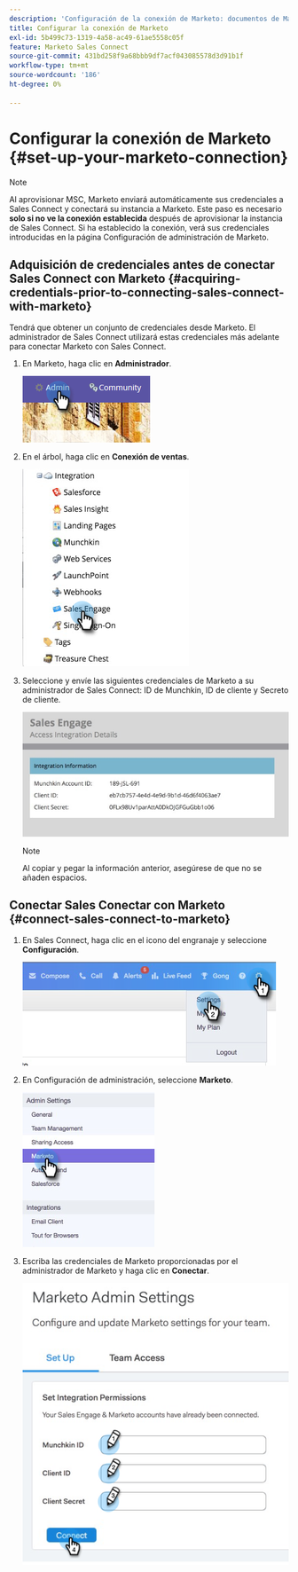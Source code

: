 ```yaml
---
description: 'Configuración de la conexión de Marketo: documentos de Marketo, documentación del producto'
title: Configurar la conexión de Marketo
exl-id: 5b499c73-1319-4a58-ac49-61ae5558c05f
feature: Marketo Sales Connect
source-git-commit: 431bd258f9a68bbb9df7acf043085578d3d91b1f
workflow-type: tm+mt
source-wordcount: '186'
ht-degree: 0%

---
```


# Configurar la conexión de Marketo {#set-up-your-marketo-connection}

>[!NOTE]
>
>Al aprovisionar MSC, Marketo enviará automáticamente sus credenciales a Sales Connect y conectará su instancia a Marketo. Este paso es necesario **solo si no ve la conexión establecida** después de aprovisionar la instancia de Sales Connect. Si ha establecido la conexión, verá sus credenciales introducidas en la página Configuración de administración de Marketo.

## Adquisición de credenciales antes de conectar Sales Connect con Marketo {#acquiring-credentials-prior-to-connecting-sales-connect-with-marketo}

Tendrá que obtener un conjunto de credenciales desde Marketo. El administrador de Sales Connect utilizará estas credenciales más adelante para conectar Marketo con Sales Connect.

1. En Marketo, haga clic en **Administrador**.

   ![](assets/manually-set-up-your-marketo-connection-1.png)

1. En el árbol, haga clic en **Conexión de ventas**.

   ![](assets/manually-set-up-your-marketo-connection-2.png)

1. Seleccione y envíe las siguientes credenciales de Marketo a su administrador de Sales Connect: ID de Munchkin, ID de cliente y Secreto de cliente.

   ![](assets/manually-set-up-your-marketo-connection-3.jpg)

   >[!NOTE]
   >
   >Al copiar y pegar la información anterior, asegúrese de que no se añaden espacios.

## Conectar Sales Conectar con Marketo {#connect-sales-connect-to-marketo}

1. En Sales Connect, haga clic en el icono del engranaje y seleccione **Configuración**.

   ![](assets/manually-set-up-your-marketo-connection-4.png)

1. En Configuración de administración, seleccione **Marketo**.

   ![](assets/manually-set-up-your-marketo-connection-5.png)

1. Escriba las credenciales de Marketo proporcionadas por el administrador de Marketo y haga clic en **Conectar**.

   ![](assets/manually-set-up-your-marketo-connection-6.png)
